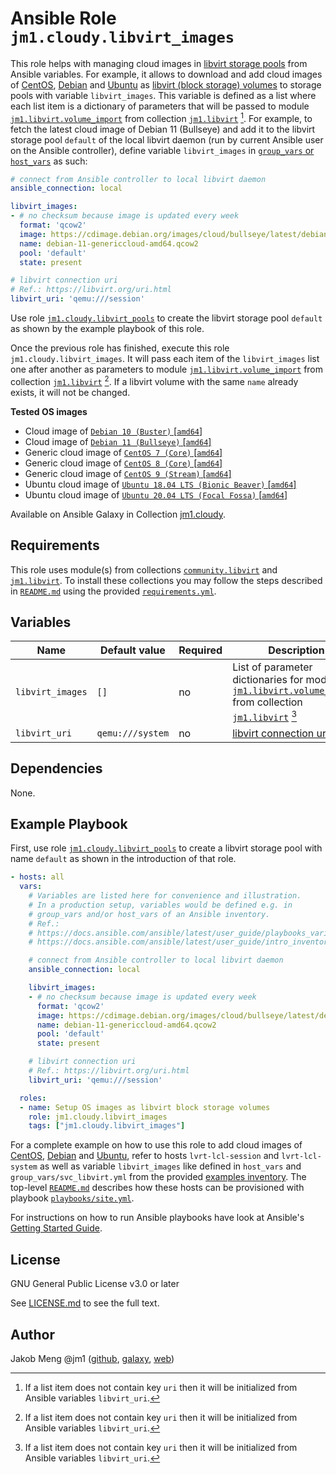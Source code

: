 # Ansible Role `jm1.cloudy.libvirt_images`

This role helps with managing cloud images in [libvirt storage pools][libvirt] from Ansible variables. For example, it
allows to download and add cloud images of [CentOS][centos-cloud-images], [Debian][debian-cloud-images] and [Ubuntu][
ubuntu-cloud-images] as [libvirt (block storage) volumes][libvirt] to storage pools with variable `libvirt_images`.
This variable is defined as a list where each list item is a dictionary of parameters that will be passed to module
[`jm1.libvirt.volume_import`][jm1-libvirt-volume-import] from collection [`jm1.libvirt`][galaxy-jm1-libvirt]
[^libvirt-images-parameter]. For example, to fetch the latest cloud image of Debian 11 (Bullseye) and add it to the
libvirt storage pool `default` of the local libvirt daemon (run by current Ansible user on the Ansible controller),
define variable `libvirt_images` in [`group_vars` or `host_vars`][ansible-inventory] as such:

```yml
# connect from Ansible controller to local libvirt daemon
ansible_connection: local

libvirt_images:
- # no checksum because image is updated every week
  format: 'qcow2'
  image: https://cdimage.debian.org/images/cloud/bullseye/latest/debian-11-genericcloud-amd64.qcow2
  name: debian-11-genericcloud-amd64.qcow2
  pool: 'default'
  state: present

# libvirt connection uri
# Ref.: https://libvirt.org/uri.html
libvirt_uri: 'qemu:///session'
```

Use role [`jm1.cloudy.libvirt_pools`][jm1-cloudy-libvirt-pools] to create the libvirt storage pool `default` as shown by
the example playbook of this role.

Once the previous role has finished, execute this role `jm1.cloudy.libvirt_images`. It will pass each item of the
`libvirt_images` list one after another as parameters to module [`jm1.libvirt.volume_import`][jm1-libvirt-volume-import]
from collection [`jm1.libvirt`][galaxy-jm1-libvirt] [^libvirt-images-parameter]. If a libvirt volume with the same
`name` already exists, it will not be changed.

[ansible-inventory]: https://docs.ansible.com/ansible/latest/user_guide/intro_inventory.html
[centos-cloud-images]: https://cloud.centos.org/centos/
[debian-cloud-images]: https://cdimage.debian.org/images/cloud/
[galaxy-community-libvirt]: https://galaxy.ansible.com/community/libvirt
[galaxy-jm1-libvirt]: https://galaxy.ansible.com/jm1/libvirt
[jm1-cloudy-libvirt-pools]: ../libvirt_pools/
[jm1-libvirt-volume-import]: https://github.com/JM1/ansible-collection-jm1-libvirt/blob/master/plugins/modules/volume_import.py
[libvirt]: https://libvirt.org/
[ubuntu-cloud-images]: https://cloud-images.ubuntu.com/

**Tested OS images**
- Cloud image of [`Debian 10 (Buster)` \[`amd64`\]](https://cdimage.debian.org/cdimage/openstack/current/)
- Cloud image of [`Debian 11 (Bullseye)` \[`amd64`\]](https://cdimage.debian.org/images/cloud/bullseye/latest/)
- Generic cloud image of [`CentOS 7 (Core)` \[`amd64`\]](https://cloud.centos.org/centos/7/images/)
- Generic cloud image of [`CentOS 8 (Core)` \[`amd64`\]](https://cloud.centos.org/centos/8/x86_64/images/)
- Generic cloud image of [`CentOS 9 (Stream)` \[`amd64`\]](https://cloud.centos.org/centos/9-stream/x86_64/images/)
- Ubuntu cloud image of [`Ubuntu 18.04 LTS (Bionic Beaver)` \[`amd64`\]](https://cloud-images.ubuntu.com/bionic/current/)
- Ubuntu cloud image of [`Ubuntu 20.04 LTS (Focal Fossa)` \[`amd64`\]](https://cloud-images.ubuntu.com/focal/)

Available on Ansible Galaxy in Collection [jm1.cloudy](https://galaxy.ansible.com/jm1/cloudy).

## Requirements

This role uses module(s) from collections [`community.libvirt`][galaxy-community-libvirt] and [`jm1.libvirt`][
galaxy-jm1-libvirt]. To install these collections you may follow the steps described in [`README.md`][
jm1-cloudy-readme] using the provided [`requirements.yml`][jm1-cloudy-requirements].

[jm1-cloudy-readme]: ../../README.md
[jm1-cloudy-requirements]: ../../requirements.yml

## Variables

| Name             | Default value    | Required | Description |
| ---------------- | ---------------- | -------- | ----------- |
| `libvirt_images` | `[]`             | no       | List of parameter dictionaries for module [`jm1.libvirt.volume_import`][jm1-libvirt-volume-import] from collection [`jm1.libvirt`][galaxy-jm1-libvirt] [^libvirt-images-parameter] |
| `libvirt_uri`    | `qemu:///system` | no       | [libvirt connection uri][libvirt-uri] |

[^libvirt-images-parameter]: If a list item does not contain key `uri` then it will be initialized from Ansible
variables `libvirt_uri`.

[libvirt-uri]: https://libvirt.org/uri.html

## Dependencies

None.

## Example Playbook

First, use role [`jm1.cloudy.libvirt_pools`][jm1-cloudy-libvirt-pools] to create a libvirt storage pool with name
`default` as shown in the introduction of that role.

```yml
- hosts: all
  vars:
    # Variables are listed here for convenience and illustration.
    # In a production setup, variables would be defined e.g. in
    # group_vars and/or host_vars of an Ansible inventory.
    # Ref.:
    # https://docs.ansible.com/ansible/latest/user_guide/playbooks_variables.html
    # https://docs.ansible.com/ansible/latest/user_guide/intro_inventory.html

    # connect from Ansible controller to local libvirt daemon
    ansible_connection: local

    libvirt_images:
    - # no checksum because image is updated every week
      format: 'qcow2'
      image: https://cdimage.debian.org/images/cloud/bullseye/latest/debian-11-genericcloud-amd64.qcow2
      name: debian-11-genericcloud-amd64.qcow2
      pool: 'default'
      state: present

    # libvirt connection uri
    # Ref.: https://libvirt.org/uri.html
    libvirt_uri: 'qemu:///session'

  roles:
  - name: Setup OS images as libvirt block storage volumes
    role: jm1.cloudy.libvirt_images
    tags: ["jm1.cloudy.libvirt_images"]
```

For a complete example on how to use this role to add cloud images of [CentOS][centos-cloud-images], [Debian][
debian-cloud-images] and [Ubuntu][ubuntu-cloud-images], refer to hosts `lvrt-lcl-session` and `lvrt-lcl-system` as well
as variable `libvirt_images` like defined in `host_vars` and `group_vars/svc_libvirt.yml` from the provided [examples
inventory][inventory-example]. The top-level [`README.md`][jm1-cloudy-readme] describes how these hosts can be
provisioned with playbook [`playbooks/site.yml`][playbook-site-yml].

[inventory-example]: ../../inventory/
[playbook-site-yml]: ../../playbooks/site.yml

For instructions on how to run Ansible playbooks have look at Ansible's
[Getting Started Guide](https://docs.ansible.com/ansible/latest/network/getting_started/first_playbook.html).

## License

GNU General Public License v3.0 or later

See [LICENSE.md](../../LICENSE.md) to see the full text.

## Author

Jakob Meng
@jm1 ([github](https://github.com/jm1), [galaxy](https://galaxy.ansible.com/jm1), [web](http://www.jakobmeng.de))

